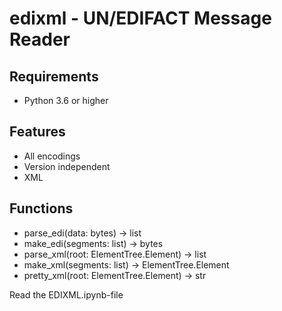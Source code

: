 # edixml - UN/EDIFACT Message Reader
## Requirements 
- Python 3.6 or higher

## Features
- All encodings
- Version independent
- XML

## Functions
- parse_edi(data: bytes) -> list
- make_edi(segments: list) -> bytes
- parse_xml(root: ElementTree.Element) -> list
- make_xml(segments: list) -> ElementTree.Element
- pretty_xml(root: ElementTree.Element) -> str

Read the EDIXML.ipynb-file
